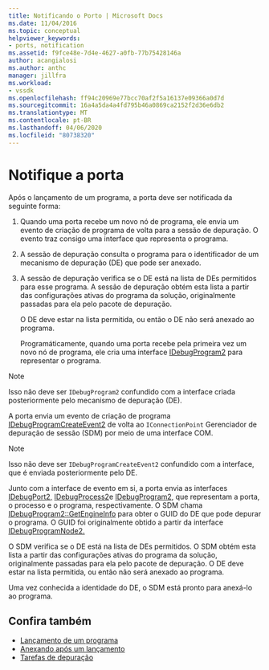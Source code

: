 ```yaml
---
title: Notificando o Porto | Microsoft Docs
ms.date: 11/04/2016
ms.topic: conceptual
helpviewer_keywords:
- ports, notification
ms.assetid: f9fce48e-7d4e-4627-a0fb-77b75428146a
author: acangialosi
ms.author: anthc
manager: jillfra
ms.workload:
- vssdk
ms.openlocfilehash: ff94c20969e77bcc70af2f5a16137e09366a0d7d
ms.sourcegitcommit: 16a4a5da4a4fd795b46a0869ca2152f2d36e6db2
ms.translationtype: MT
ms.contentlocale: pt-BR
ms.lasthandoff: 04/06/2020
ms.locfileid: "80738320"
---
```

# <a name="notify-the-port"></a>Notifique a porta
Após o lançamento de um programa, a porta deve ser notificada da seguinte forma:

1. Quando uma porta recebe um novo nó de programa, ele envia um evento de criação de programa de volta para a sessão de depuração. O evento traz consigo uma interface que representa o programa.

2. A sessão de depuração consulta o programa para o identificador de um mecanismo de depuração (DE) que pode ser anexado.

3. A sessão de depuração verifica se o DE está na lista de DEs permitidos para esse programa. A sessão de depuração obtém esta lista a partir das configurações ativas do programa da solução, originalmente passadas para ela pelo pacote de depuração.

    O DE deve estar na lista permitida, ou então o DE não será anexado ao programa.

   Programáticamente, quando uma porta recebe pela primeira vez um novo nó de programa, ele cria uma interface [IDebugProgram2](../../extensibility/debugger/reference/idebugprogram2.md) para representar o programa.

> [!NOTE]
> Isso não deve ser `IDebugProgram2` confundido com a interface criada posteriormente pelo mecanismo de depuração (DE).

 A porta envia um evento de criação de programa [IDebugProgramCreateEvent2](../../extensibility/debugger/reference/idebugprogramcreateevent2.md) de volta ao `IConnectionPoint` Gerenciador de depuração de sessão (SDM) por meio de uma interface COM.

> [!NOTE]
> Isso não deve ser `IDebugProgramCreateEvent2` confundido com a interface, que é enviada posteriormente pelo DE.

 Junto com a interface de evento em si, a porta envia as interfaces [IDebugPort2,](../../extensibility/debugger/reference/idebugport2.md) [IDebugProcess2](../../extensibility/debugger/reference/idebugprocess2.md)e [IDebugProgram2,](../../extensibility/debugger/reference/idebugprogram2.md) que representam a porta, o processo e o programa, respectivamente. O SDM chama [IDebugProgram2::GetEngineInfo](../../extensibility/debugger/reference/idebugprogram2-getengineinfo.md) para obter o GUID do DE que pode depurar o programa. O GUID foi originalmente obtido a partir da interface [IDebugProgramNode2.](../../extensibility/debugger/reference/idebugprogramnode2.md)

 O SDM verifica se o DE está na lista de DEs permitidos. O SDM obtém esta lista a partir das configurações ativas do programa da solução, originalmente passadas para ela pelo pacote de depuração. O DE deve estar na lista permitida, ou então não será anexado ao programa.

 Uma vez conhecida a identidade do DE, o SDM está pronto para anexá-lo ao programa.

## <a name="see-also"></a>Confira também
- [Lançamento de um programa](../../extensibility/debugger/launching-a-program.md)
- [Anexando após um lançamento](../../extensibility/debugger/attaching-after-a-launch.md)
- [Tarefas de depuração](../../extensibility/debugger/debugging-tasks.md)
